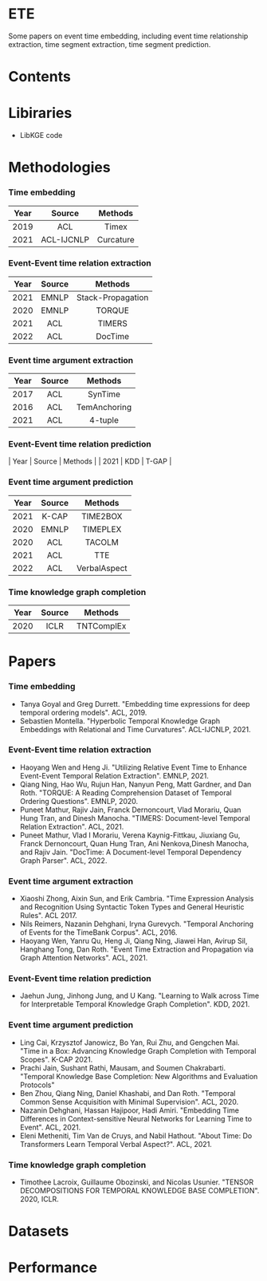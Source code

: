 # ETE
Some papers on event time embedding, including event time relationship extraction, time segment extraction, time segment prediction.
# Contents
# Libiraries
- LibKGE code
# Methodologies
### Time embedding
| Year | Source | Methods |
| :---: | :---: | :---: | 
| 2019 | ACL | Timex |
| 2021 | ACL-IJCNLP | Curcature |
### Event-Event time relation extraction
| Year | Source | Methods |
| :---: | :---: | :---: | 
| 2021 | EMNLP | Stack-Propagation |
| 2020 | EMNLP | TORQUE |
| 2021 | ACL   | TIMERS |
| 2022 | ACL   | DocTime |
### Event time argument extraction
| Year | Source | Methods |
| :---: | :---: | :---: | 
| 2017 | ACL | SynTime |
| 2016 | ACL | TemAnchoring |
| 2021 | ACL | 4-tuple |
### Event-Event time relation prediction
| Year | Source | Methods |
| 2021 | KDD | T-GAP |
### Event time argument prediction
| Year | Source | Methods |
| :---: | :---: | :---: | 
| 2021 | K-CAP | TIME2BOX |
| 2020 | EMNLP | TIMEPLEX |
| 2020 | ACL | TACOLM |
| 2021 | ACL | TTE |
| 2022 | ACL | VerbalAspect |
### Time knowledge graph completion
| Year | Source | Methods |
| :---: | :---: | :---: | 
| 2020 | ICLR | TNTComplEx |
# Papers
### Time embedding
- Tanya Goyal and Greg Durrett. "Embedding time expressions for deep temporal ordering models". ACL, 2019.
- Sebastien Montella. "Hyperbolic Temporal Knowledge Graph Embeddings with Relational and Time Curvatures". ACL-IJCNLP, 2021.
### Event-Event time relation extraction
- Haoyang Wen and Heng Ji. "Utilizing Relative Event Time to Enhance Event-Event Temporal Relation Extraction". EMNLP, 2021.
- Qiang Ning, Hao Wu, Rujun Han, Nanyun Peng, Matt Gardner, and Dan Roth. "TORQUE: A Reading Comprehension Dataset of Temporal Ordering Questions". EMNLP, 2020.
- Puneet Mathur, Rajiv Jain, Franck Dernoncourt, Vlad Morariu, Quan Hung Tran, and Dinesh Manocha. "TIMERS: Document-level Temporal Relation Extraction". ACL, 2021.
- Puneet Mathur, Vlad I Morariu, Verena Kaynig-Fittkau, Jiuxiang Gu, Franck Dernoncourt, Quan Hung Tran, Ani Nenkova,Dinesh Manocha, and Rajiv Jain. "DocTime: A Document-level Temporal Dependency Graph Parser". ACL, 2022.
### Event time argument extraction
- Xiaoshi Zhong, Aixin Sun, and Erik Cambria. "Time Expression Analysis and Recognition Using Syntactic Token Types and General Heuristic Rules". ACL 2017.
- Nils Reimers, Nazanin Dehghani, Iryna Gurevych. "Temporal Anchoring of Events for the TimeBank Corpus". ACL, 2016.
- Haoyang Wen, Yanru Qu, Heng Ji, Qiang Ning, Jiawei Han, Avirup Sil, Hanghang Tong, Dan Roth. "Event Time Extraction and Propagation via Graph Attention Networks". ACL, 2021.
### Event-Event time relation prediction
- Jaehun Jung, Jinhong Jung, and U Kang. "Learning to Walk across Time for Interpretable Temporal Knowledge Graph Completion". KDD, 2021.
### Event time argument prediction
- Ling Cai, Krzysztof Janowicz, Bo Yan, Rui Zhu, and Gengchen Mai. "Time in a Box: Advancing Knowledge Graph Completion with Temporal Scopes". K-CAP 2021.
- Prachi Jain, Sushant Rathi, Mausam, and Soumen Chakrabarti. "Temporal Knowledge Base Completion: New Algorithms and Evaluation Protocols"
- Ben Zhou, Qiang Ning, Daniel Khashabi, and Dan Roth. "Temporal Common Sense Acquisition with Minimal Supervision". ACL, 2020.
- Nazanin Dehghani, Hassan Hajipoor, Hadi Amiri. "Embedding Time Differences in Context-sensitive Neural Networks for Learning Time to Event". ACL, 2021.
- Eleni Metheniti, Tim Van de Cruys, and Nabil Hathout. "About Time: Do Transformers Learn Temporal Verbal Aspect?". ACL, 2021.
### Time knowledge graph completion
- Timothee Lacroix, Guillaume Obozinski, and Nicolas Usunier. "TENSOR DECOMPOSITIONS FOR TEMPORAL KNOWLEDGE BASE COMPLETION". 2020, ICLR.
# Datasets
<!-- | Year | Source | Methods | MR | MRR | Hits@1 | Hits@3 | Hits@10 |
| :---: | :---: | :---: | :---: | :---: | :---: | :---: | :---: |
| 2018 | EMNLP | TA-DistMult | 276 | 0.477 | 0.363 | - | 0.686 | -->
# Performance
